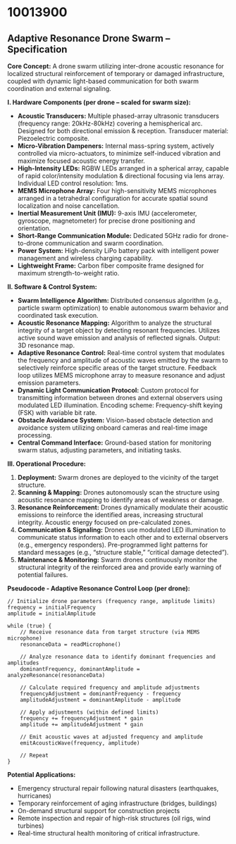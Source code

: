 # 10013900

## Adaptive Resonance Drone Swarm – Specification

**Core Concept:** A drone swarm utilizing inter-drone acoustic resonance for localized structural reinforcement of temporary or damaged infrastructure, coupled with dynamic light-based communication for both swarm coordination and external signaling.

**I. Hardware Components (per drone – scaled for swarm size):**

*   **Acoustic Transducers:** Multiple phased-array ultrasonic transducers (frequency range: 20kHz-80kHz) covering a hemispherical arc. Designed for both directional emission & reception.  Transducer material: Piezoelectric composite.
*   **Micro-Vibration Dampeners:** Internal mass-spring system, actively controlled via micro-actuators, to minimize self-induced vibration and maximize focused acoustic energy transfer.
*   **High-Intensity LEDs:**  RGBW LEDs arranged in a spherical array, capable of rapid color/intensity modulation & directional focusing via lens array.  Individual LED control resolution: 1ms.
*   **MEMS Microphone Array:**  Four high-sensitivity MEMS microphones arranged in a tetrahedral configuration for accurate spatial sound localization and noise cancellation.
*   **Inertial Measurement Unit (IMU):**  9-axis IMU (accelerometer, gyroscope, magnetometer) for precise drone positioning and orientation.
*   **Short-Range Communication Module:**  Dedicated 5GHz radio for drone-to-drone communication and swarm coordination.
*   **Power System:**  High-density LiPo battery pack with intelligent power management and wireless charging capability.
*   **Lightweight Frame:** Carbon fiber composite frame designed for maximum strength-to-weight ratio.

**II. Software & Control System:**

*   **Swarm Intelligence Algorithm:**  Distributed consensus algorithm (e.g., particle swarm optimization) to enable autonomous swarm behavior and coordinated task execution.
*   **Acoustic Resonance Mapping:**  Algorithm to analyze the structural integrity of a target object by detecting resonant frequencies.  Utilizes active sound wave emission and analysis of reflected signals. Output:  3D resonance map.
*   **Adaptive Resonance Control:**  Real-time control system that modulates the frequency and amplitude of acoustic waves emitted by the swarm to selectively reinforce specific areas of the target structure.  Feedback loop utilizes MEMS microphone array to measure resonance and adjust emission parameters.
*   **Dynamic Light Communication Protocol:**  Custom protocol for transmitting information between drones and external observers using modulated LED illumination. Encoding scheme:  Frequency-shift keying (FSK) with variable bit rate.
*   **Obstacle Avoidance System:**  Vision-based obstacle detection and avoidance system utilizing onboard cameras and real-time image processing.
*   **Central Command Interface:**  Ground-based station for monitoring swarm status, adjusting parameters, and initiating tasks.

**III. Operational Procedure:**

1.  **Deployment:** Swarm drones are deployed to the vicinity of the target structure.
2.  **Scanning & Mapping:** Drones autonomously scan the structure using acoustic resonance mapping to identify areas of weakness or damage.
3.  **Resonance Reinforcement:** Drones dynamically modulate their acoustic emissions to reinforce the identified areas, increasing structural integrity.  Acoustic energy focused on pre-calculated zones.
4.  **Communication & Signaling:** Drones use modulated LED illumination to communicate status information to each other and to external observers (e.g., emergency responders).  Pre-programmed light patterns for standard messages (e.g., “structure stable,” “critical damage detected”).
5.  **Maintenance & Monitoring:** Swarm drones continuously monitor the structural integrity of the reinforced area and provide early warning of potential failures.

**Pseudocode - Adaptive Resonance Control Loop (per drone):**

```
// Initialize drone parameters (frequency range, amplitude limits)
frequency = initialFrequency
amplitude = initialAmplitude

while (true) {
    // Receive resonance data from target structure (via MEMS microphone)
    resonanceData = readMicrophone()

    // Analyze resonance data to identify dominant frequencies and amplitudes
    dominantFrequency, dominantAmplitude = analyzeResonance(resonanceData)

    // Calculate required frequency and amplitude adjustments
    frequencyAdjustment = dominantFrequency - frequency
    amplitudeAdjustment = dominantAmplitude - amplitude

    // Apply adjustments (within defined limits)
    frequency += frequencyAdjustment * gain
    amplitude += amplitudeAdjustment * gain

    // Emit acoustic waves at adjusted frequency and amplitude
    emitAcousticWave(frequency, amplitude)

    // Repeat
}
```

**Potential Applications:**

*   Emergency structural repair following natural disasters (earthquakes, hurricanes)
*   Temporary reinforcement of aging infrastructure (bridges, buildings)
*   On-demand structural support for construction projects
*   Remote inspection and repair of high-risk structures (oil rigs, wind turbines)
*   Real-time structural health monitoring of critical infrastructure.